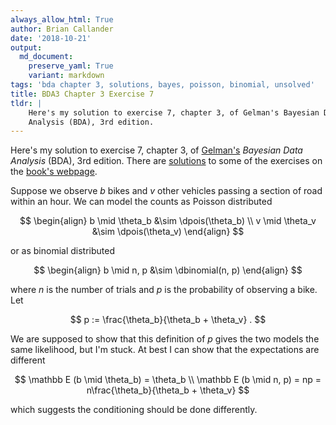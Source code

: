 ```yaml
---
always_allow_html: True
author: Brian Callander
date: '2018-10-21'
output:
  md_document:
    preserve_yaml: True
    variant: markdown
tags: 'bda chapter 3, solutions, bayes, poisson, binomial, unsolved'
title: BDA3 Chapter 3 Exercise 7
tldr: |
    Here's my solution to exercise 7, chapter 3, of Gelman's Bayesian Data
    Analysis (BDA), 3rd edition.
---
```


Here's my solution to exercise 7, chapter 3, of
[Gelman's](https://andrewgelman.com/) *Bayesian Data Analysis* (BDA),
3rd edition. There are
[solutions](http://www.stat.columbia.edu/~gelman/book/solutions.pdf) to
some of the exercises on the [book's
webpage](http://www.stat.columbia.edu/~gelman/book/).

<!--more-->
<div style="display:none">

$\DeclareMathOperator{\dbinomial}{Binomial}  \DeclareMathOperator{\dbern}{Bernoulli}  \DeclareMathOperator{\dpois}{Poisson}  \DeclareMathOperator{\dnorm}{Normal}  \DeclareMathOperator{\dt}{t}  \DeclareMathOperator{\dcauchy}{Cauchy}  \DeclareMathOperator{\dexponential}{Exp}  \DeclareMathOperator{\duniform}{Uniform}  \DeclareMathOperator{\dgamma}{Gamma}  \DeclareMathOperator{\dinvgamma}{InvGamma}  \DeclareMathOperator{\invlogit}{InvLogit}  \DeclareMathOperator{\logit}{Logit}  \DeclareMathOperator{\ddirichlet}{Dirichlet}  \DeclareMathOperator{\dbeta}{Beta}$

</div>

Suppose we observe $b$ bikes and $v$ other vehicles passing a section of
road within an hour. We can model the counts as Poisson distributed

$$
\begin{align}
  b \mid \theta_b &\sim \dpois(\theta_b)
  \\
  v \mid \theta_v &\sim \dpois(\theta_v)
\end{align}
$$

or as binomial distributed

$$
\begin{align}
  b \mid n, p &\sim \dbinomial(n, p)
\end{align}
$$

where $n$ is the number of trials and $p$ is the probability of
observing a bike. Let

$$
p := \frac{\theta_b}{\theta_b + \theta_v}
.
$$

We are supposed to show that this definition of $p$ gives the two models
the same likelihood, but I'm stuck. At best I can show that the
expectations are different

$$
\mathbb E (b \mid \theta_b) = \theta_b
\\
\mathbb E (b \mid n, p) = np = n\frac{\theta_b}{\theta_b + \theta_v}
$$

which suggests the conditioning should be done differently.
